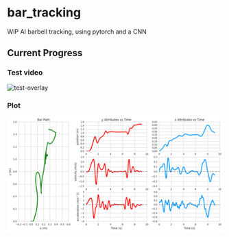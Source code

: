 # bar_tracking
WIP AI barbell tracking, using pytorch and a CNN

## Current Progress
### Test video  
![test-overlay](./docs/test_out.gif)

### Plot   
![test-plot](./docs/output.png)